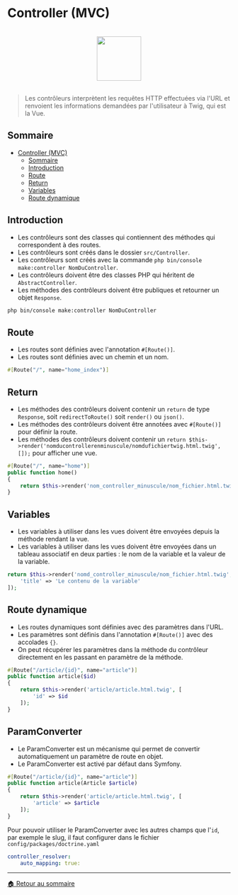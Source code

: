 # Controller (MVC)

<br>

<center>
<img src="https://symfony.com/logos/symfony_black_03.png" width="100">
</center>

<br>

> Les contrôleurs interprètent les requêtes HTTP effectuées via l'URL et renvoient les informations demandées par l'utilisateur à Twig, qui est la Vue.

## Sommaire

-   [Controller (MVC)](#controller-mvc)
    -   [Sommaire](#sommaire)
    -   [Introduction](#introduction)
    -   [Route](#route)
    -   [Return](#return)
    -   [Variables](#variables)
    -   [Route dynamique](#route-dynamique)

## Introduction

-   Les contrôleurs sont des classes qui contiennent des méthodes qui correspondent à des routes.
-   Les contrôleurs sont créés dans le dossier `src/Controller`.
-   Les contrôleurs sont créés avec la commande `php bin/console make:controller NomDuController`.
-   Les contrôleurs doivent être des classes PHP qui héritent de `AbstractController`.
-   Les méthodes des contrôleurs doivent être publiques et retourner un objet `Response`.

```bash
php bin/console make:controller NomDuController
```

## Route

-   Les routes sont définies avec l'annotation `#[Route()]`.
-   Les routes sont définies avec un chemin et un nom.

```php
#[Route("/", name="home_index")]
```

## Return

-   Les méthodes des contrôleurs doivent contenir un `return` de type `Response`, soit `redirectToRoute()` soit `render()` ou `json()`.
-   Les méthodes des contrôleurs doivent être annotées avec `#[Route()]` pour définir la route.
-   Les méthodes des contrôleurs doivent contenir un `return $this->render('nomducontrollerenminuscule/nomdufichiertwig.html.twig', []);` pour afficher une vue.

```php
#[Route("/", name="home")]
public function home()
{
    return $this->render('nom_controller_minuscule/nom_fichier.html.twig', []);
}
```

## Variables

-   Les variables à utiliser dans les vues doivent être envoyées depuis la méthode rendant la vue.
-   Les variables à utiliser dans les vues doivent être envoyées dans un tableau associatif en deux parties : le nom de la variable et la valeur de la variable.

```php
return $this->render('nomd_controller_minuscule/nom_fichier.html.twig', [
    'title' => 'Le contenu de la variable'
]);
```

## Route dynamique

-   Les routes dynamiques sont définies avec des paramètres dans l'URL.
-   Les paramètres sont définis dans l'annotation `#[Route()]` avec des accolades `{}`.
-   On peut récupérer les paramètres dans la méthode du contrôleur directement en les passant en paramètre de la méthode.

```php
#[Route("/article/{id}", name="article")]
public function article($id)
{
    return $this->render('article/article.html.twig', [
        'id' => $id
    ]);
}
```

## ParamConverter

-   Le ParamConverter est un mécanisme qui permet de convertir automatiquement un paramètre de route en objet.
-   Le ParamConverter est activé par défaut dans Symfony.

```php
#[Route("/article/{id}", name="article")]
public function article(Article $article)
{
    return $this->render('article/article.html.twig', [
        'article' => $article
    ]);
}
```

Pour pouvoir utiliser le ParamConverter avec les autres champs que l'`id`, par exemple le slug, il faut configurer dans le fichier `config/packages/doctrine.yaml`

```yaml
controller_resolver:
    auto_mapping: true:
```

---

[🏠 Retour au sommaire](#)
